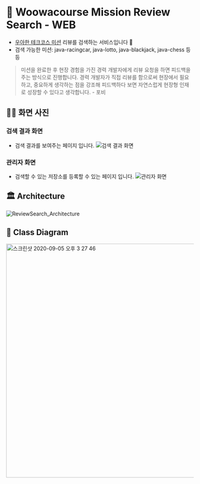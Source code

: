 # 🔎 Woowacourse Mission Review Search - WEB
- [우아한 테크코스 미션](https://github.com/woowacourse) 리뷰를 검색하는 서비스입니다 🤗
- 검색 가능한 미션: java-racingcar, java-lotto, java-blackjack, java-chess 등등
> 미션을 완료한 후 현장 경험을 가진 경력 개발자에게 리뷰 요청을 하면 피드백을 주는 방식으로 진행합니다.
> 경력 개발자가 직접 리뷰를 함으로써 현장에서 필요하고, 중요하게 생각하는 점을 강조해 피드백하다 보면 자연스럽게 현장형 인재로 성장할 수 있다고 생각합니다. - 포비

## 👨‍💻 화면 사진

### 검색 결과 화면
- 검색 결과를 보여주는 페이지 입니다.
![검색 결과 화면](https://user-images.githubusercontent.com/53366407/92328676-65ff8e00-f09d-11ea-936e-b6860527862d.png)

### 관리자 화면
- 검색할 수 있는 저장소를 등록할 수 있는 페이지 입니다.
![관리자 화면](https://user-images.githubusercontent.com/53366407/92328743-d6a6aa80-f09d-11ea-9204-ae0be6819692.png)

## 🏛 Architecture
![ReviewSearch_Architecture](https://user-images.githubusercontent.com/40536197/92328223-0c499480-f09a-11ea-8d89-8d69674cd462.png)

## 📌 Class Diagram
<img width="627" alt="스크린샷 2020-09-05 오후 3 27 46" src="https://user-images.githubusercontent.com/32732560/92299461-4bd68a80-ef8d-11ea-9f3b-2e93dd3da06d.png">

